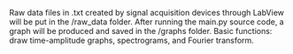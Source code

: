Raw data files in .txt created by signal acquisition devices through LabView will be put in the /raw_data folder.
After running the main.py source code, a graph will be produced and saved in the /graphs folder.
Basic functions: draw time-amplitude graphs, spectrograms, and Fourier transform.
